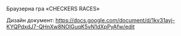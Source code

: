 Браузерна гра «CHECKERS RACES»

Дизайн документ: https://docs.google.com/document/d/1kv31ayj-KYQPdxdJ7-QHnXw8NOlGuqK5vN1dXpPyAfw/edit
